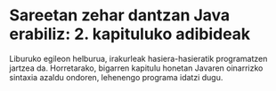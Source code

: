 # Sareetan zehar dantzan Java erabiliz: 2. kapituluko adibideak
Liburuko egileon helburua, irakurleak hasiera-hasieratik programatzen jartzea da. Horretarako, bigarren kapitulu honetan Javaren oinarrizko sintaxia azaldu ondoren, lehenengo programa idatzi dugu.
